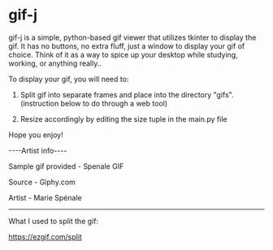 # gif-j

gif-j is a simple, python-based gif viewer that utilizes tkinter to display the gif. It has no buttons, no extra fluff, just a window to display your gif of choice. Think of it as a way to spice up your desktop while studying, working, or anything really.. 

To display your gif, you will need to:

1. Split gif into separate frames and place into the directory "gifs". (instruction below to do through a web tool)

2. Resize accordingly by editing the size tuple in the main.py file

Hope you enjoy! 






----Artist info----

Sample gif provided - Spenale GIF 

Source - Giphy.com

Artist - Marie Spénale

-------------------

What I used to split the gif:

https://ezgif.com/split



